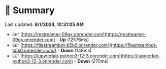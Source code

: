 # 📖 Summary
Last updated: **8/1/2024, 10:31:05 AM**

- `GET` [https://restreamer-09gx.onrender.com](https://restreamer-09gx.onrender.com) - **Up** (12576ms)
- `GET` [https://filestreambot-b5k6.onrender.com/](https://filestreambot-b5k6.onrender.com/) - **Down** (148ms)
- `GET` [https://jupyterlab-python3-12-3.onrender.com](https://jupyterlab-python3-12-3.onrender.com) - **Down** (270ms)
